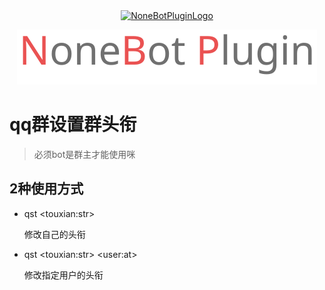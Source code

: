 <!-- markdownlint-disable MD031 MD033 MD036 MD041 -->

<div align="center">

<a href="https://v2.nonebot.dev/store">
  <img src="https://raw.githubusercontent.com/A-kirami/nonebot-plugin-template/resources/nbp_logo.png" width="180" height="180" alt="NoneBotPluginLogo">
</a>
<p>
  <img src="https://raw.githubusercontent.com/lgc-NB2Dev/readme/main/template/plugin.svg" alt="NoneBotPluginText">
</p>

</div>

# qq群设置群头衔

> 必须bot是群主才能使用咪

## 2种使用方式

- qst \<touxian:str>

    修改自己的头衔

- qst \<touxian:str> \<user:at>

    修改指定用户的头衔

